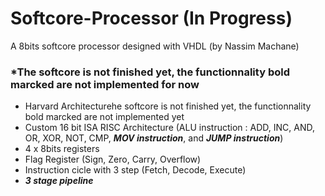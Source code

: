 # Softcore-Processor (In Progress)
A 8bits softcore processor designed with VHDL (by Nassim Machane)

### *The softcore is not finished yet, the functionnality bold marcked are not implemented for now
  - Harvard Architecturehe softcore is not finished yet, the functionnality bold marcked are not implemented yet
  - Custom 16 bit ISA RISC Architecture (ALU instruction : ADD, INC, AND, OR, XOR, NOT, CMP, ___MOV instruction___, and ___JUMP instruction___)
  - 4 x 8bits registers
  - Flag Register (Sign, Zero, Carry, Overflow)
  - Instruction cicle with 3 step (Fetch, Decode, Execute)
  - ___3 stage pipeline___
